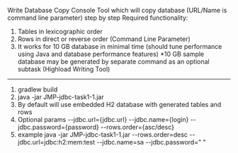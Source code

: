 Write Database Copy Console Tool which will copy database (URL/Name is command line parameter) step by step Required functionality: 
1. Tables in lexicographic order
2. Rows in direct or reverse order (Command Line Parameter) 
3. It works for 10 GB database in minimal time (should tune performance using Java and database performance features) 
*10 GB sample database may be generated by separate command as an optional subtask (Highload Writing Tool)
---------------------

1. gradlew build
2. java -jar JMP-jdbc-task1-1.jar
3. By default will use embedded H2 database with generated tables and rows
4. Optional params --jdbc.url={jdbc.url} --jdbc.name={login} --jdbc.password={password} --rows.order={asc/desc}
5. example java -jar JMP-jdbc-task1-1.jar --rows.order=desc --jdbc.url=jdbc:h2:mem:test --jdbc.name=sa --jdbc.password=" "
